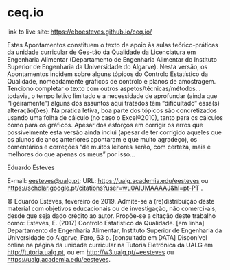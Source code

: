 # ceq.io

link to live site: https://eboesteves.github.io/ceq.io/

Estes Apontamentos constituem o texto de apoio às aulas teórico-práticas da unidade curricular de Ges-tão da Qualidade da Licenciatura em Engenharia Alimentar (Departamento de Engenharia Alimentar do Instituto Superior de Engenharia da Universidade do Algarve).
Nesta versão, os Apontamentos incidem sobre alguns tópicos do Controlo Estatístico da Qualidade, nomeadamente gráficos de controlo e planos de amostragem. Tenciono completar o texto com outros aspetos/técnicas/métodos… todavia, o tempo letivo limitado e a necessidade de aprofundar (ainda que “ligeiramente”) alguns dos assuntos aqui tratados têm “dificultado” essa(s) alteração(ões).
Na prática letiva, boa parte dos tópicos são concretizados usando uma folha de cálculo (no caso o Excel®2010), tanto para os cálculos como para os gráficos.
Apesar dos esforços em corrigir os erros que possivelmente esta versão ainda inclui (apesar de ter corrigido aqueles que os alunos de anos anteriores apontaram e que muito agradeço), os comentários e correções “de muitos leitores serão, com certeza, mais e melhores do que apenas os meus” por isso… 

Eduardo Esteves

E-mail: eesteves@ualg.pt; URL: https://ualg.academia.edu/eesteves ou https://scholar.google.pt/citations?user=wu0AlUMAAAAJ&hl=pt-PT .

© Eduardo Esteves, fevereiro de 2019.
Admite-se a (re)distribuição deste material com objetivos educacionais ou de investigação, não comerci-ais, desde que seja dado crédito ao autor. Propõe-se a citação deste trabalho como: 
Esteves, E. (2017) Controlo Estatístico da Qualidade. [em linha] Departamento de Engenharia Alimentar, Instituto Superior de Engenharia da Universidade do Algarve, Faro, 63 p. [consultado em DATA] Disponível online na página da unidade curricular na Tutoria Eletrónica da UALG em http://tutoria.ualg.pt, ou em http://w3.ualg.pt/~eesteves ou https://ualg.academia.edu/eesteves. 
